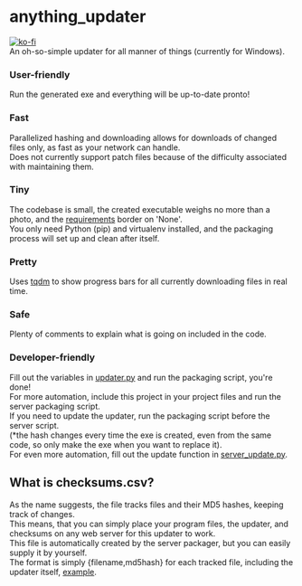 # anything_updater
[![ko-fi](https://img.shields.io/badge/show-support-555599?style=for-the-badge&logo=kofi)](https://ko-fi.com/aonodensetsu)  
An oh-so-simple updater for all manner of things (currently for Windows).

### User-friendly
Run the generated exe and everything will be up-to-date pronto!

### Fast
Parallelized hashing and downloading allows for downloads of changed files only, as fast as your network can handle.  
Does not currently support patch files because of the difficulty associated with maintaining them.

### Tiny
The codebase is small, the created executable weighs no more than a photo, and the [requirements](requirements.txt) border on 'None'.  
You only need Python (pip) and virtualenv installed, and the packaging process will set up and clean after itself.

### Pretty
Uses [tqdm](https://github.com/tqdm/tqdm) to show progress bars for all currently downloading files in real time.

### Safe
Plenty of comments to explain what is going on included in the code.

### Developer-friendly
Fill out the variables in [updater.py](updater.py) and run the packaging script, you're done!  
For more automation, include this project in your project files and run the server packaging script.  
If you need to update the updater, run the packaging script before the server script.  
(*the hash changes every time the exe is created, even from the same code, so only make the exe when you want to replace it).  
For even more automation, fill out the update function in [server_update.py](server_update.py).

## What is checksums.csv?
As the name suggests, the file tracks files and their MD5 hashes, keeping track of changes.  
This means, that you can simply place your program files, the updater, and checksums on any web server for this updater to work.  
This file is automatically created by the server packager, but you can easily supply it by yourself.  
The format is simply {filename,md5hash} for each tracked file, including the updater itself, [example](checksums-example.csv).  
